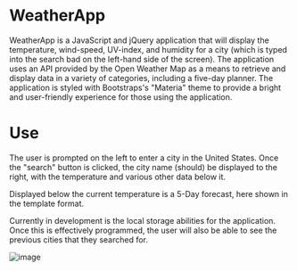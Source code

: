 # WeatherApp
WeatherApp is a JavaScript and jQuery application that will display the temperature, wind-speed, UV-index, and humidity for a city (which is typed into the search bad on the left-hand side of the screen). The application uses an API provided by the Open Weather Map as a means to retrieve and display data in a variety of categories, including a five-day planner. The application is styled with Bootstraps's "Materia" theme to provide a bright and user-friendly experience for those using the application.

# Use
The user is prompted on the left to enter a city in the United States. Once the "search" button is clicked, the city name (should) be displayed to the right, with the temperature and various other data below it.

Displayed below the current temperature is a 5-Day forecast, here shown in the template format.

Currently in development is the local storage abilities for the application. Once this is effectively programmed, the user will also be able to see the previous cities that they searched for.

![image](https://user-images.githubusercontent.com/70812339/101706007-240d2c00-3a80-11eb-8908-c9e5daf92cf6.png)

